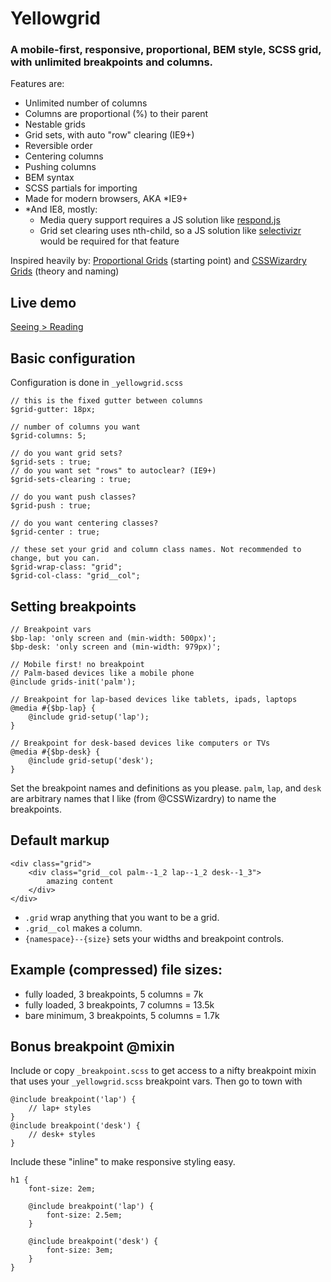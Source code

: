 # Yellowgrid

### A mobile-first, responsive, proportional, BEM style, SCSS grid, with unlimited breakpoints and columns.

Features are:

- Unlimited number of columns
- Columns are proportional (%) to their parent
- Nestable grids
- Grid sets, with auto "row" clearing (IE9+)
- Reversible order
- Centering columns
- Pushing columns
- BEM syntax
- SCSS partials for importing
- Made for modern browsers, AKA *IE9+
- *And IE8, mostly:
    - Media query support requires a JS solution like [respond.js](https://github.com/scottjehl/Respond)
    - Grid set clearing uses nth-child, so a JS solution like [selectivizr](http://selectivizr.com/) would be required for that feature

Inspired heavily by:
  [Proportional Grids](https://github.com/mattberridge/Proportional-Grids/) (starting point)
  and [CSSWizardry Grids](https://github.com/csswizardry/csswizardry-grids) (theory and naming)

## Live demo

[Seeing > Reading](http://matthewlein.github.io/yellowgrid/)

## Basic configuration

Configuration is done in `_yellowgrid.scss`

```
// this is the fixed gutter between columns
$grid-gutter: 18px;

// number of columns you want
$grid-columns: 5;

// do you want grid sets?
$grid-sets : true;
// do you want set "rows" to autoclear? (IE9+)
$grid-sets-clearing : true;

// do you want push classes?
$grid-push : true;

// do you want centering classes?
$grid-center : true;

// these set your grid and column class names. Not recommended to change, but you can.
$grid-wrap-class: "grid";
$grid-col-class: "grid__col";
```

## Setting breakpoints

```
// Breakpoint vars
$bp-lap: 'only screen and (min-width: 500px)';
$bp-desk: 'only screen and (min-width: 979px)';

// Mobile first! no breakpoint
// Palm-based devices like a mobile phone
@include grids-init('palm');

// Breakpoint for lap-based devices like tablets, ipads, laptops
@media #{$bp-lap} {
    @include grid-setup('lap');
}

// Breakpoint for desk-based devices like computers or TVs
@media #{$bp-desk} {
    @include grid-setup('desk');
}
```

Set the breakpoint names and definitions as you please. `palm`, `lap`, and `desk` are arbitrary names that I like (from @CSSWizardry) to name the breakpoints.

## Default markup

```
<div class="grid">
    <div class="grid__col palm--1_2 lap--1_2 desk--1_3">
        amazing content
    </div>
</div>
```
- `.grid` wrap anything that you want to be a grid.
- `.grid__col` makes a column.
- `{namespace}--{size}` sets your widths and breakpoint controls.

## Example (compressed) file sizes:

  - fully loaded, 3 breakpoints, 5 columns = 7k
  - fully loaded, 3 breakpoints, 7 columns = 13.5k
  - bare minimum, 3 breakpoints, 5 columns = 1.7k

## Bonus breakpoint @mixin

Include or copy `_breakpoint.scss` to get access to a nifty breakpoint mixin that uses your `_yellowgrid.scss` breakpoint vars. Then go to town with

```
@include breakpoint('lap') {
    // lap+ styles
}
@include breakpoint('desk') {
    // desk+ styles
}
```
Include these "inline" to make responsive styling easy.
```
h1 {
    font-size: 2em;

    @include breakpoint('lap') {
        font-size: 2.5em;
    }

    @include breakpoint('desk') {
        font-size: 3em;
    }
}
```